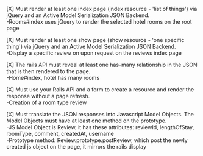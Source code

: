 [X] Must render at least one index page (index resource - 'list of things') via jQuery and an Active Model Serialization JSON Backend.
  <br />
  -Rooms#index uses jQuery to render the selected hotel rooms on the root page

[X] Must render at least one show page (show resource - 'one specific thing') via jQuery and an Active Model Serialization JSON Backend.
  <br />
  -Display a specific review on upon request on the reviews index page

[X] The rails API must reveal at least one has-many relationship in the JSON that is then rendered to the page.
  <br />
  -Home#index, hotel has many rooms

[X] Must use your Rails API and a form to create a resource and render the response without a page refresh.
  <br />
  -Creation of a room type review

[X] Must translate the JSON responses into Javascript Model Objects. The Model Objects must have at least one method on the prototype.
  <br />
  -JS Model Object is Review, it has these attributes:
    reviewId, lengthOfStay, roomType, comment, createdAt, username
  <br />
  -Prototype method: Review.prototype.postReview, which post the newly
    created js object on the page, it mirrors the rails display

